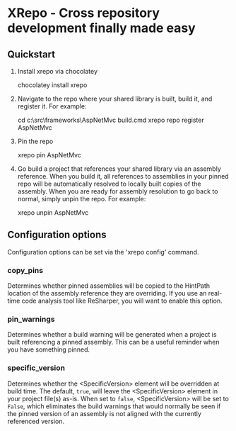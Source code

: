 XRepo - Cross repository development finally made easy
======================================================

Quickstart
----------
1) Install xrepo via chocolatey

    chocolatey install xrepo

2) Navigate to the repo where your shared library is built, build it, and register it. For example:

    cd c:\src\frameworks\AspNetMvc
    build.cmd
    xrepo repo register AspNetMvc

3) Pin the repo
    
    xrepo pin AspNetMvc

4) Go build a project that references your shared library via an assembly reference. When you build it, all references to assemblies in your pinned repo will be automatically resolved to locally built copies of the assembly. When you are ready for assembly resolution to go back to normal, simply unpin the repo. For example:

    xrepo unpin AspNetMvc

Configuration options
---------------------
Configuration options can be set via the 'xrepo config' command.

### copy_pins

Determines whether pinned assemblies will be copied to the HintPath location of the assembly reference they are overriding. If you use an real-time code analysis tool like ReSharper, you will want to enable this option.

### pin_warnings

Determines whether a build warning will be generated when a project is built referencing a pinned assembly. This can be a useful reminder when you have something pinned.

### specific_version

Determines whether the &lt;SpecificVersion&gt; element will be overridden at build time.  The default, `true`, will leave the &lt;SpecificVersion&gt; element in your project file(s) as-is.
When set to `false`, &lt;SpecificVersion&gt; will be set to `False`, which eliminates the build warnings that would normally be seen if the pinned version of an assembly is not aligned 
with the currently referenced version.
